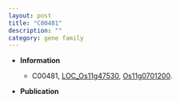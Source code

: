 ```yaml
---
layout: post
title: "C00481"
description: ""
category: gene family
---
```


* **Information**  
    + C00481, [LOC_Os11g47530](http://rice.plantbiology.msu.edu/cgi-bin/ORF_infopage.cgi?orf=LOC_Os11g47530), [Os11g0701200](http://rapdb.dna.affrc.go.jp/viewer/gbrowse_details/irgsp1?name=Os11g0701200).

* **Publication**  


